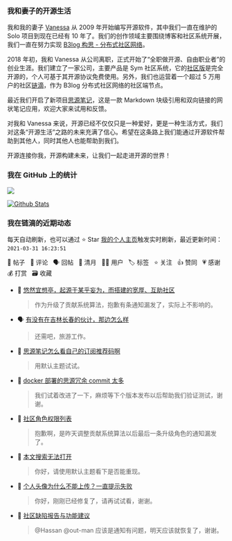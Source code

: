 ### 我和妻子的开源生活

我和我的妻子 [Vanessa](https://github.com/Vanessa219) 从 2009 年开始编写开源软件，其中我们一直在维护的 Solo 项目到现在已经有 10 年了。我们的创作领域主要围绕博客和社区系统开展，我们一直在努力实现 [B3log 构思 - 分布式社区网络](https://ld246.com/article/1546941897596)。

2018 年初，我和 Vanessa 从公司离职，正式开始了“全职做开源、自由职业者”的创业生涯。我们建立了一家公司，主要产品是 Sym 社区系统，它的[社区版](https://github.com/88250/symphony)是完全开源的，个人可基于其开源协议免费使用。另外，我们也运营着一个超过 5 万用户的社区[链滴](https://ld246.com)，作为 B3log 分布式社区网络的社区端节点。

最近我们开启了新项目[思源笔记](https://github.com/siyuan-note/siyuan)，这是一款 Markdown 块级引用和双向链接的网状笔记应用，欢迎大家来试用和反馈。

对我和 Vanessa 来说，开源已经不仅仅只是一种爱好，更是一种生活方式，我们对这条“开源生活”之路的未来充满了信心。希望在这条路上我们能通过开源软件帮助到其他人，同时其他人也能帮助到我们。

开源连接你我，开源构建未来，让我们一起走进开源的世界！

### 我在 GitHub 上的统计

<a title="Hits" target="_blank" href="https://github.com/88250/88250"><img src="https://hits.b3log.org/88250/88250.svg"></a>

[![Github Stats](https://github-readme-stats.vercel.app/api?username=88250&theme=tokyonight&show_icons=true)](https://github.com/88250)

<!--events start -->

### 我在链滴的近期动态

每天自动刷新，也可以通过 ⭐️ Star [我的个人主页](https://github.com/88250/88250)触发实时刷新，最近更新时间：`2021-03-31 16:23:51`

📝 帖子 &nbsp; 💬 评论 &nbsp; 🗣 回帖 &nbsp; 🌙 清月 &nbsp; 👨‍💻 用户 &nbsp; 🏷️ 标签 &nbsp; ⭐️ 关注 &nbsp; 👍 赞同 &nbsp; 💗 感谢 &nbsp; 💰 打赏 &nbsp; 🗃 收藏

* 💬 [悠然宜想亭，起源于某乎妄为，而搭建的宽厚、互助社区](https://ld246.com/article/1617120721549/comment/1617178372700#comments)

  > 作为升级了贡献系统算法，抱歉有条通知漏发了，实际上不影响的。
* 🗣 [有没有在吉林长春的伙计，那边怎么样](https://ld246.com/article/1617112516608/comment/1617177968036#comments)

  > 还需吧，旅游工作。
* 💬 [思源笔记怎么看自己的订阅推荐码啊](https://ld246.com/article/1617084488400/comment/1617178244131#comments)

  > 用默认主题试试。
* 💬 [docker 部署的思源冗余 commit 太多](https://ld246.com/article/1617115793885/comment/1617161304162#comments)

  > 我们试着改进了一下，麻烦等下个版本发布以后帮助我们验证测试，谢谢。
* 💬 [社区角色权限列表](https://ld246.com/article/1484629614518/comment/1617160372655#comments)

  > 抱歉啊，是昨天调整贡献系统算法以后最后一条升级角色的通知漏发了。
* 💬 [本文搜索无法打开](https://ld246.com/article/1617158077795/comment/1617158454325#comments)

  > 你好，请使用默认主题看下是否能重现。
* 💬 [个人头像为什么不能上传？一直提示失败](https://ld246.com/article/1617096539888/comment/1617158363792#comments)

  > 你好，刚刚已经修复了，请再试试看，谢谢。
* 💬 [社区缺陷报告与功能建议](https://ld246.com/article/1438049659432/comment/1617155560248#comments)

  > @Hassan @out-man 应该是通知有问题，明天应该就恢复了，谢谢。


<!--events end -->
